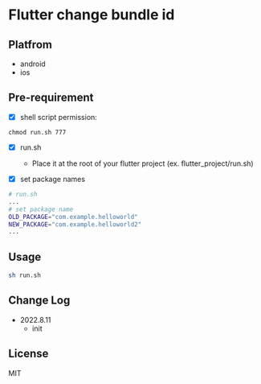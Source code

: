 # Flutter change bundle id

## Platfrom
- android
- ios

## Pre-requirement
- [x] shell script permission:
```command
chmod run.sh 777
```

- [x] run.sh
  - Place it at the root of your flutter project (ex. flutter_project/run.sh)

- [x] set package names
```sh
# run.sh
...
# set package name
OLD_PACKAGE="com.example.helloworld"
NEW_PACKAGE="com.example.helloworld2"
...
```

## Usage
```sh
sh run.sh
```

## Change Log
- 2022.8.11
  - init

## License

MIT